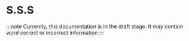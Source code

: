 # S.S.S

:::note
Currently, this documentation is in the draft stage. It may contain word correct or incorrect information
:::
